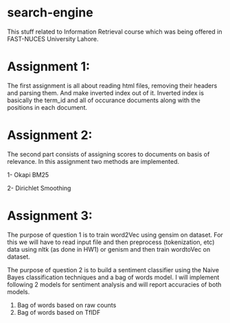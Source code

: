 # search-engine
This stuff related to Information Retrieval course which was being offered in FAST-NUCES University Lahore.

# Assignment 1:

The first assignment is all about reading html files, removing their headers and parsing them.
And make inverted index out of it.
Inverted index is basically the term_id and all of occurance documents along with the positions in
each document.

# Assignment 2:

The second part consists of assigning scores to documents on basis of relevance. In this assignment
two methods are implemented.

1- Okapi BM25

2- Dirichlet Smoothing

# Assignment 3:

The purpose of question 1 is to train word2Vec using gensim on dataset. For this we will have to read input file and 
then preprocess (tokenization, etc) data using nltk (as done in HW1) or genism and then train wordtoVec on dataset.

The purpose of question 2 is to build a sentiment classifier using the Naive Bayes classification techniques and a bag of
words model. I will implement following 2 models for sentiment analysis and will report accuracies of both models.

1. Bag of words based on raw counts
2. Bag of words based on TfIDF
